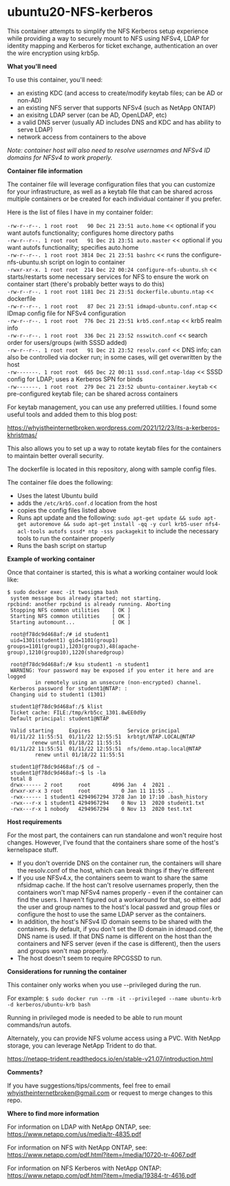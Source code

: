 # ubuntu20-NFS-kerberos
This container attempts to simplify the NFS Kerberos setup experience while providing a way to securely mount to NFS using NFSv4, LDAP for identity mapping and Kerberos for ticket exchange, authentication an over the wire encryption using krb5p.

**What you'll need**

To use this container, you'll need:
- an existing KDC (and access to create/modify keytab files; can be AD or non-AD)
- an existing NFS server that supports NFSv4 (such as NetApp ONTAP)
- an exisitng LDAP server (can be AD, OpenLDAP, etc)
- a valid DNS server (usually AD includes DNS and KDC and has ability to serve LDAP)
- network access from containers to the above

_Note: container host will also need to resolve usernames and NFSv4 ID domains for NFSv4 to work properly._

**Container file information**

The container file will leverage configuration files that you can customize for your infrastructure, as well as a keytab file that can be shared across multiple containers or be created for each individual container if you prefer. 

Here is the list of files I have in my container folder:

`-rw-r--r--. 1 root root   90 Dec 21 23:51 auto.home`  << optional if you want autofs functionality; configures home directory paths<BR>
`-rw-r--r--. 1 root root   91 Dec 21 23:51 auto.master` << optional if you want autofs functionality; specifies auto.home<BR>
`-rw-r--r--. 1 root root 3814 Dec 21 23:51 bashrc` << runs the configure-nfs-ubuntu.sh script on login to container<BR>
`-rwxr-xr-x. 1 root root  214 Dec 22 00:24 configure-nfs-ubuntu.sh` << starts/restarts some necessary services for NFS to ensure the work on container start (there's probably better ways to do this)<BR>
`-rw-r--r--. 1 root root 1181 Dec 21 23:51 dockerfile.ubuntu.ntap` << dockerfile<BR>
`-rw-r--r--. 1 root root   87 Dec 21 23:51 idmapd-ubuntu.conf.ntap` << IDmap config file for NFSv4 configuration<BR>
`-rw-r--r--. 1 root root  776 Dec 21 23:51 krb5.conf.ntap` << krb5 realm info<BR>
`-rw-r--r--. 1 root root  336 Dec 21 23:52 nsswitch.conf` << search order for users/groups (with SSSD added)<BR>
`-rw-r--r--. 1 root root   91 Dec 21 23:52 resolv.conf` << DNS info; can also be controlled via docker run; in some cases, will get overwritten by the host<BR>
`-rw-------. 1 root root  665 Dec 22 00:11 sssd.conf.ntap-ldap` << SSSD config for LDAP; uses a Kerberos SPN for binds<BR>
`-rw-------. 1 root root  279 Dec 21 23:52 ubuntu-container.keytab` << pre-configured keytab file; can be shared across containers <BR>

For keytab management, you can use any preferred utilities. I found some useful tools and added them to this blog post:

https://whyistheinternetbroken.wordpress.com/2021/12/23/its-a-kerberos-khristmas/

This also allows you to set up a way to rotate keytab files for the containers to maintain better overall security.

The dockerfile is located in this repository, along with sample config files. 

The container file does the following:

- Uses the latest Ubuntu build
- adds the `/etc/krb5.conf.d` location from the host
- copies the config files listed above
- Runs apt update and the following: `sudo apt-get update && sudo apt-get autoremove && sudo apt-get install -qq -y curl krb5-user nfs4-acl-tools autofs sssd* ntp -sss packagekit` to include the necessary tools to run the container properly
- Runs the bash script on startup

**Example of working container**

Once that container is started, this is what a working container would look like:

`$ sudo docker exec -it twosigma bash`<BR>
` system message bus already started; not starting.`<BR>
`rpcbind: another rpcbind is already running. Aborting`<BR>
` Stopping NFS common utilities    [ OK ]`<BR>
` Starting NFS common utilities    [ OK ]`<BR>
` Starting automount...            [ OK ]`<BR>
         
` root@f78dc9d468af:/# id student1`<BR>
` uid=1301(student1) gid=1101(group1) groups=1101(group1),1203(group3),48(apache-group),1210(group10),1220(sharedgroup)`<BR>

` root@f78dc9d468af:/# ksu student1 -n student1`<BR>
` WARNING: Your password may be exposed if you enter it here and are logged`<BR>
 `         in remotely using an unsecure (non-encrypted) channel.`<BR>
` Kerberos password for student1@NTAP: :`<BR>
` Changing uid to student1 (1301)`<BR>
         
` student1@f78dc9d468af:/$ klist`<BR>
` Ticket cache: FILE:/tmp/krb5cc_1301.8wEE0d9y`<BR>
` Default principal: student1@NTAP`<BR>
         
` Valid starting     Expires            Service principal`<BR>
` 01/11/22 11:55:51  01/11/22 12:55:51  krbtgt/NTAP.LOCAL@NTAP`<BR>
`        renew until 01/18/22 11:55:51`<BR>
` 01/11/22 11:55:51  01/11/22 12:55:51  nfs/demo.ntap.local@NTAP`<BR>
`         renew until 01/18/22 11:55:51`<BR>
         
` student1@f78dc9d468af:/$ cd ~`<BR>
` student1@f78dc9d468af:~$ ls -la`<BR>
` total 8`<BR>
` drwx------ 2 root     root       4096 Jan  4  2021 .`<BR>
` drwxr-xr-x 3 root     root          0 Jan 11 11:55 ..`<br>
` -rwx------ 1 student1 4294967294 3728 Jan 10 17:10 .bash_history`<BR>
` -rwx---r-x 1 student1 4294967294    0 Nov 13  2020 student1.txt`<BR>
` -rwx---r-x 1 nobody   4294967294    0 Nov 13  2020 test.txt`<BR>

**Host requirements**

For the most part, the containers can run standalone and won't require host changes. However, I've found that the containers share some of the host's kernelspace stuff.

- If you don't override DNS on the container run, the containers will share the resolv.conf of the host, which can break things if they're different
- If you use NFSv4.x, the containers seem to want to share the same nfsidmap cache. If the host can't resolve usernames properly, then the containers won't map NFSv4 names properly - even if the container can find the users. I haven't figured out a workaround for that, so either add the user and group names to the host's local passwd and group files or configure the host to use the same LDAP server as the containers.
- In addition, the host's NFSv4 ID domain seems to be shared with the containers. By default, if you don't set the ID domain in idmapd.conf, the DNS name is used. If that DNS name is different on the host than the containers and NFS server (even if the case is different), then the users and groups won't map properly.
- The host doesn't seem to require RPCGSSD to run.

**Considerations for running the container**
         
This container only works when you use --privileged during the run. 
         
For example:
`$ sudo docker run --rm -it --privileged --name ubuntu-krb -d kerberos/ubuntu-krb bash`
         
Running in privileged mode is needed to be able to run mount commands/run autofs.
         
Alternately, you can provide NFS volume access using a PVC. With NetApp storage, you can leverage NetApp Trident to do that.
         
https://netapp-trident.readthedocs.io/en/stable-v21.07/introduction.html
         
**Comments?**

If you have suggestions/tips/comments, feel free to email whyistheinternetbroken@gmail.com or request to merge changes to this repo.

**Where to find more information**

For information on LDAP with NetApp ONTAP, see:
https://www.netapp.com/us/media/tr-4835.pdf

For information on NFS with NetApp ONTAP, see:
https://www.netapp.com/pdf.html?item=/media/10720-tr-4067.pdf

For information on NFS Kerberos with NetApp ONTAP:
https://www.netapp.com/pdf.html?item=/media/19384-tr-4616.pdf

